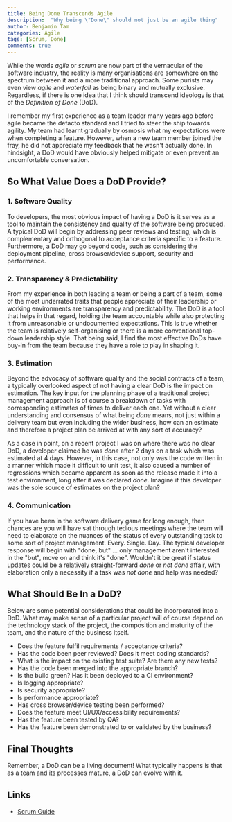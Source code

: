 ```yaml
---
title: Being Done Transcends Agile
description:  "Why being \"Done\" should not just be an agile thing"
author: Benjamin Tam
categories: Agile
tags: [Scrum, Done]
comments: true
---
```


While the words _agile_ or _scrum_ are now part of the vernacular of the software industry, the reality is many organisations are somewhere on the spectrum between it and a more traditional approach. Some purists may even view _agile_ and _waterfall_ as being binary and mutually exclusive. Regardless, if there is one idea that I think should transcend ideology is that of the _Definition of Done_ (DoD).

I remember my first experience as a team leader many years ago before agile became the defacto standard and I tried to steer the ship towards agility. My team had learnt gradually by osmosis what my expectations were when completing a feature. However, when a new team member joined the fray, he did not appreciate my feedback that he wasn't actually done. In hindsight, a DoD would have obviously helped mitigate or even prevent an uncomfortable conversation.

## So What Value Does a DoD Provide?

### 1. Software Quality
To developers, the most obvious impact of having a DoD is it serves as a tool to maintain the consistency and quality of the software being produced. A typical DoD will begin by addressing peer reviews and testing, which is complementary and orthogonal to acceptance criteria specific to a feature. Furthermore, a DoD may go beyond code, such as considering the deployment pipeline, cross browser/device support, security and performance.

### 2. Transparency & Predictability
From my experience in both leading a team or being a part of a team, some of the most underrated traits that people appreciate of their leadership or working environments are transparency and predictability. The DoD is a tool that helps in that regard, holding the team accountable while also protecting it from unreasonable or undocumented expectations. This is true whether the team is relatively self-organising or there is a more conventional top-down leadership style. That being said, I find the most effective DoDs have buy-in from the team because they have a role to play in shaping it.

### 3. Estimation
Beyond the advocacy of software quality and the social contracts of a team, a typically overlooked aspect of not having a clear DoD is the impact on estimation. The key input for the planning phase of a traditional project management approach is of course a breakdown of tasks with corresponding estimates of times to deliver each one. Yet without a clear understanding and consensus of what being _done_ means, not just within a delivery team but even including the wider business, how can an estimate and therefore a project plan be arrived at with any sort of accuracy?

As a case in point, on a recent project I was on where there was no clear DoD, a developer claimed he was _done_ after 2 days on a task which was estimated at 4 days. However, in this case, not only was the code written in a manner which made it difficult to unit test, it also caused a number of regressions which became apparent as soon as the release made it into a test environment, long after it was declared _done_. Imagine if this developer was the sole source of estimates on the project plan?

### 4. Communication
If you have been in the software delivery game for long enough, then chances are you will have sat through tedious meetings where the team will need to elaborate on the nuances of the status of every outstanding task to some sort of project management. Every. Single. Day. The typical developer response will begin with "done, but" ... only management aren't interested in the "but", move on and think it's "done". Wouldn't it be great if status updates could be a relatively straight-forward _done_ or _not done_ affair, with elaboration only a necessity if a task was _not done_ and help was needed?

## What Should Be In a DoD?

Below are some potential considerations that could be incorporated into a DoD. What may make sense of a particular project will of course depend on the technology stack of the project, the composition and maturity of the team, and the nature of the business itself.

- Does the feature fulfil requirements / acceptance criteria?
- Has the code been peer reviewed? Does it meet coding standards?
- What is the impact on the existing test suite? Are there any new tests?
- Has the code been merged into the appropriate branch?
- Is the build green? Has it been deployed to a CI environment?
- Is logging appropriate?
- Is security appropriate?
- Is performance appropriate?
- Has cross browser/device testing been performed?
- Does the feature meet UI/UX/accessibility requirements?
- Has the feature been tested by QA?
- Has the feature been demonstrated to or validated by the business?

## Final Thoughts

Remember, a DoD can be a living document! What typically happens is that as a team and its processes mature, a DoD can evolve with it.

## Links

 * [Scrum Guide](http://www.scrumguides.org/scrum-guide.html#artifact-transparency-done)
